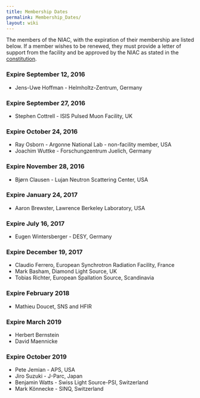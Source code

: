 ```yaml
---
title: Membership Dates
permalink: Membership_Dates/
layout: wiki
---
```


The members of the NIAC, with the expiration of their membership are
listed below. If a member wishes to be renewed, they must provide a
letter of support from the facility and be approved by the NIAC as
stated in the [constitution](NIAC "wikilink").

### Expire September 12, 2016

-   Jens-Uwe Hoffman - Helmholtz-Zentrum, Germany

### Expire September 27, 2016

-   Stephen Cottrell - ISIS Pulsed Muon Facility, UK

### Expire October 24, 2016

-   Ray Osborn - Argonne National Lab - non-facility member, USA
-   Joachim Wuttke - Forschungzentrum Juelich, Germany

### Expire November 28, 2016

-   Bjørn Clausen - Lujan Neutron Scattering Center, USA

### Expire January 24, 2017

-   Aaron Brewster, Lawrence Berkeley Laboratory, USA

### Expire July 16, 2017

-   Eugen Wintersberger - DESY, Germany

### Expire December 19, 2017

-   Claudio Ferrero, European Synchrotron Radiation Facility, France
-   Mark Basham, Diamond Light Source, UK
-   Tobias Richter, European Spallation Source, Scandinavia

### Expire February 2018

-   Mathieu Doucet, SNS and HFIR

### Expire March 2019

-   Herbert Bernstein
-   David Maennicke

### Expire October 2019

-   Pete Jemian - APS, USA
-   Jiro Suzuki - J-Parc, Japan
-   Benjamin Watts - Swiss Light Source-PSI, Switzerland
-   Mark Könnecke - SINQ, Switzerland

